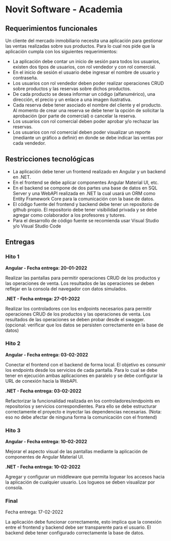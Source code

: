 # Novit Software - Academia

## Requerimientos funcionales

Un cliente del mercado inmobiliario necesita una aplicación para gestionar las ventas realizadas sobre sus productos. Para lo cual nos pide que la aplicación cumpla con los siguientes requerimientos:

- La aplicación debe contar un inicio de sesión para todos los usuarios, existen dos tipos de usuarios, con rol vendedor y con rol comercial.
- En el inicio de sesión el usuario debe ingresar el nombre de usuario y contraseña.
- Los usuarios con rol vendedor deben poder realizar operaciones CRUD sobre productos y las reservas  sobre dichos productos.
- De cada producto se desea informar un código (alfanumérico), una dirección, el precio y un enlace a una imagen ilustrativa.
- Cada reserva debe tener asociado el nombre del cliente y el producto. Al momento de crear una reserva se debe tener la opción de solicitar la aprobación (por parte de comercial) o cancelar la reserva.
- Los usuarios con rol comercial deben poder aprobar y/o rechazar las reservas. 
- Los usuarios con rol comercial deben poder visualizar un reporte (mediante un gráfico a definir) en donde se debe indicar las ventas por cada vendedor.

## Restricciones tecnológicas

- La aplicación debe tener un frontend realizado en Angular y un backend en .NET. 
- En el frontend se debe aplicar componentes Angular Material UI, etc. 
- En el backend se compone de dos partes una base de datos en SQL Server y una WebAPI realizada en .NET la cual usará un ORM como Entity Framework Core para la comunicación con la base de datos.
- El código fuente del frontend y backend debe tener un repositorio de github propio. El repositorio debe tener visibilidad privada y se debe agregar como colaborador a los profesores y tutores.
- Para el desarrollo de código fuente se recomienda usar Visual Studio y/o Visual Studio Code

## Entregas

### Hito 1

**Angular - Fecha entrega: 20-01-2022**

Realizar las pantallas para permitir operaciones CRUD de los productos y las operaciones de venta. Los resultados de las operaciones se deben reflejar en la consola del navegador con datos simulados.

**.NET - Fecha entrega: 27-01-2022**

Realizar los controladores con los endpoints necesarios para permitir operaciones CRUD de los productos y las operaciones de venta. Los resultados de las operaciones se deben probar desde el swagger. (opcional: verificar que los datos se persisten correctamente en la base de datos)

### Hito 2 

**Angular - Fecha entrega: 03-02-2022**

Conectar el frontend con el backend de forma local. El objetivo es consumir los endpoints desde los servicios de cada pantalla. Para lo cual se debe tener en ejecución ambas aplicaciones en paralelo y se debe configurar la URL de conexión hacia la WebAPI.

**.NET - Fecha entrega: 03-02-2022**

Refactorizar la funcionalidad realizada en los controladores/endpoints en repositorios y servicios correspondientes. Para ello se debe estructurar correctamente el proyecto e inyectar las dependencias necesarias. (Nota: eso no debe afectar de ninguna forma la comunicación con el frontend)

### Hito 3

**Angular - Fecha entrega: 10-02-2022**

Mejorar el aspecto visual de las pantallas mediante la aplicación de componentes de Angular Material UI.

**.NET - Fecha entrega: 10-02-2022**

Agregar y configurar un middleware que permita loguear los accesos hacia la aplicación de cualquier usuario. Los logueos se deben visualizar por consola.

### Final

Fecha entrega: 17-02-2022

La aplicación debe funcionar correctamente, esto implica que la conexión entre el frontend y backend debe ser transparente para el usuario. El backend debe tener configurado correctamente la base de datos.

